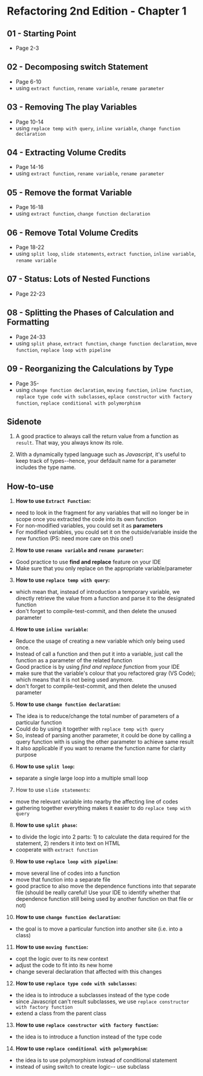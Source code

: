 # Refactoring 2nd Edition - Chapter 1

## 01 - Starting Point
- Page 2-3

## 02 - Decomposing switch Statement
- Page 6-10
- using `extract function`, `rename variable`, `rename parameter`

## 03 - Removing The play Variables
- Page 10-14
- using `replace temp with query`, `inline variable`, `change function declaration`

## 04 - Extracting Volume Credits
- Page 14-16
- using `extract function`, `rename variable`, `rename parameter`

## 05 - Remove the format Variable
- Page 16-18
- using `extract function`, `change function declaration`

## 06 - Remove Total Volume Credits
- Page 18-22
- using `split loop`, `slide statements`, `extract function`, `inline variable`, `rename variable`

## 07 - Status: Lots of Nested Functions
- Page 22-23

## 08 - Splitting the Phases of Calculation and Formatting
- Page 24-33
- using `split phase`, `extract function`, `change function declaration`, `move function`, `replace loop with pipeline`

## 09 - Reorganizing the Calculations by Type
- Page 35-
- using `change function declaration`, `moving function`, `inline function`, `replace type code with subclasses`, `eplace constructor with factory function`, `replace conditional with polymorphism`

## Sidenote
1. A good practice to always call the return value from a function as `result`. That way, you always know its role.

2. With a dynamically typed language such as _Javascript_, it's useful to keep track of types--hence, your defdault name for a parameter includes the type name.

## How-to-use
1. **How to use `Extract Function`:**
- need to look in the fragment for any variables that will no longer be in scope once you extracted the code into its own function
- For non-modified variables, you could set it as **parameters**
- For modified variables, you could set it on the outside/variable inside the new function (PS: need more care on this one!)


2. **How to use `rename variable` and `rename parameter`:**
- Good practice to use **find and replace** feature on your IDE
- Make sure that you only replace on the appropriate variable/parameter


3. **How to use `replace temp with query`:**
- which mean that, instead of introduction a temporary variable, we directly retrieve the value from a function and parse it to the designated function
- don't forget to compile-test-commit, and then delete the unused parameter


4. **How to use `inline variable`:**
- Reduce the usage of creating a new variable which only being used once.
- Instead of call a function and then put it into a variable, just call the function as a parameter of the related function
- Good practice is by using *find and replace function* from your IDE
- make sure that the variable's colour that you refactored gray (VS Code); which means that it is not being used anymore.
- don't forget to compile-test-commit, and then delete the unused parameter


5. **How to use `change function declaration`:**
- The idea is to reduce/change the total number of parameters of a particular function
- Could do by using it together with `replace temp with query`
- So, instead of parsing another parameter, it could be done by calling a query function with is using the other parameter to achieve same result
- It also applicable if you want to rename the function name for clarity purpose


6. **How to use `split loop`:**
- separate a single large loop into a multiple small loop


7. How to use `slide statements`:
- move the relevant variable into nearby the affecting line of codes
- gathering together everything makes it easier to do `replace temp with query`


8. **How to use `split phase`:**
- to divide the logic into 2 parts: 1) to calculate the data required for the statement, 2) renders it into text on HTML
- cooperate with `extract function`


9. **How to use `replace loop with pipeline`:**
- move several line of codes into a function
- move that function into a separate file
- good practice to also move the dependence functions into that separate file (should be really careful! Use your IDE to identify whether that dependence function still being used by another function on that file or not)


10. **How to use `change function declaration`:**
- the goal is to move a particular function into another site (i.e. into a class)

11. **How to use `moving function`:**
- copt the logic over to its new context
- adjust the code to fit into its new home
- change several declaration that affected with this changes

12. **How to use `replace type code with subclasses`:**
- the idea is to introduce a subclasses instead of the type code
- since Javascript can't result subclasses, we use `replace constructor with factory function`
- extend a class from the parent class

13. **How to use `replace constructor with factory function`:**
- the idea is to introduce a function instead of the type code

14. **How to use `replace conditional with polymorphism`:**
- the idea is to use polymorphism instead of conditional statement
- instead of using switch to create logic-- use subclass
